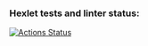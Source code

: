 ### Hexlet tests and linter status:
[![Actions Status](https://github.com/popovbm/php-project-9/workflows/hexlet-check/badge.svg)](https://github.com/popovbm/php-project-9/actions)